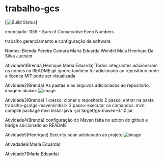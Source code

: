 # trabalho-gcs

 [![Build Status](https://github.com/HenriqueJuchem/trabalho-gcs/actions/workflows/maven.yml/badge.svg?branch=main)]

enunciado: 
1159 - Sum of Consecutive Even Numbers

trabalho gerenciamento e configuração de software

Nomes:
Brenda Pereira Camara
Maria Eduarda Wendel Maia
Henrique Da Silva Juchem

Atividade1(Brenda,Henrique,Maria Eduarda)
Todos integrantes adicionaram os nomes no README
git.ignore também foi adicionado ao repositório onde a liçenca MIT pode ser visualizada

Atividade2(Brenda)
As pastas e os arquivos adicionados ao repositorio. 
imagem abaixo:
![image](https://user-images.githubusercontent.com/101914663/193156168-42e96259-00da-4748-bbd0-71fcf1c427f4.png)


Atividade3(Brenda)
1-passo: clonar o repositorio
2 passo: entrar na pasta trabalho-gcs\gs-maven\initial>
3 passo: executar os comandos:
mvn compile package
mvn install
java -jar target/gs-maven-0.1.0.jar

Atividade4(Brenda)
configuração do Maven feita no action do github e badge adicionado ao README

Atividade5(Henrique)
Security scan adicionado ao projeto
![image](https://user-images.githubusercontent.com/101914663/193156066-cf37815f-0020-40c6-9410-6be828026682.png)


Ativadade6(Maria Eduarda)

Atividade7(Maria Eduarda)
